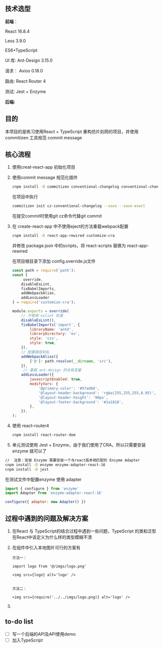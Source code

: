 ## 技术选型

**前端**：

React 16.8.4

Less 3.9.0

ES6+TypeScript

UI 库:    Ant-Design 3.15.0

请求：  Axios 0.18.0

路由:    React Router 4

测试:    Jest + Enzyme 

**后端:**



## 目的

本项目的是练习使用React + TypeScript 重构仿片刻网的项目，并使用 commitizen 工具规范 commit message

## 核心流程

1. 使用creat-react-app 初始化项目

2. 使用commit message 规范化插件

   ```bash
   cnpm install -D commitizen conventional-changelog conventional-changelog-cli
   ```

   在项目中执行

   ```bash
   commitizen init cz-conventional-changelog --save --save-exact
   ```

   在提交commit时使用git cz命令代替git commit

3. 在 create-react-app 中不使用eject的方法重载webpack配置

   ```bash
   cnpm install -D react-app-rewired customize-cra
   ```

   并修改 package.json 中的scripts，将 react-scripts 替换为 react-app-rewired

   在项目根目录下添加 config.override.js文件

   ```javascript
   const path = require('path');
   const { 
    	override, 
       disableEsLint,
       fixBabelImports, 
       addWebpackAlias, 
       addLessLoader 
   } = require('customize-cra');
   
   module.exports = override(
       // 不使用 eslint 检查
       disableEsLint(),
       fixBabelImports('import', {
           libraryName: 'antd',
           libraryDirectory: 'es',
           style: 'css',
           style: true,
       }),
       // 配置路径别名
       addWebpackAlias({
           ['@']: path.resolve(__dirname, 'src'),
       }),
    	// 重载 ant-design 的全局变量   
       addLessLoader({
           javascriptEnabled: true,
           modifyVars: {
               '@primary-color': '#57ad68',
               '@layout-header-background': 'rgba(255,255,255,0.95)',
               '@layout-header-height': '90px',
               '@layout-footer-background': '#1a1818',
           },
       }),
   );
   ```

4. 使用 react-router4 

   ```bash
   cnpm install react-router-dom
   ```

5.  单元测试使用 Jest + Enzyme，由于我们使用了CRA，所以只需要安装enzyme 就可以了

   ```bash
   //  注意：安装 Enzyme 需要安装一个与react版本相匹配的 Enzyme Adapter
   cnpm install -D enzyme enzyme-adapter-react-16
   cnpm install -D jest 	
   ```

   在测试文件中配置enzyme 使用 adapter	

   ```javascript
   import { configure } from 'enzyme'
   import Adapter from 'enzyme-adapter-react-16'
   
   configure({ adapter: new Adapter() })
   ```



## 过程中遇到的问题及解决方案

1. 在React 与 TypeScript的结合过程中遇到一些问题，TypeScript 的类和泛型在React中该定义为什么样的类型模糊不清

2. 在组件中引入本地图片可行的方案有

   ```react
   方法一：
   
   import logo from '@/imgs/logo.png'
   
   <img src={logo} alt='logo' />
   
   
   方法二：
   
   <img src={require('../../imgs/logo.png)} alt='logo' />
   ```

   

3. 

## to-do list

- [ ] 写一个后端的API及API使用demo
- [ ] 加入TypeScript